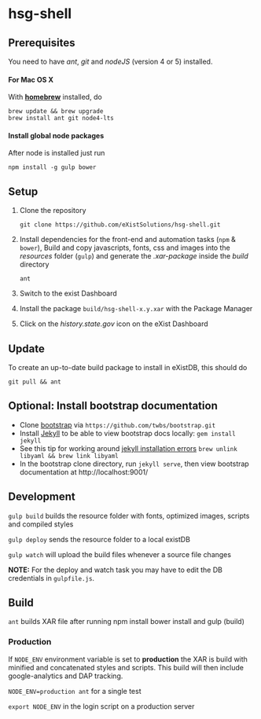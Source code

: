 # hsg-shell

## Prerequisites

You need to have *ant*, *git* and *nodeJS* (version 4 or 5) installed.

#### For Mac OS X

With **[homebrew](http://brew.sh#install)** installed, do

    brew update && brew upgrade
    brew install ant git node4-lts

#### Install global node packages

After node is installed just run

    npm install -g gulp bower

## Setup

1. Clone the repository

    `git clone https://github.com/eXistSolutions/hsg-shell.git`

1. Install dependencies for the front-end and automation tasks (`npm` & `bower`),
    Build and copy javascripts, fonts, css and images into the *resources* folder (`gulp`) and
    generate the *.xar-package* inside the *build* directory

    `ant`

1. Switch to the exist Dashboard

1. Install the package `build/hsg-shell-x.y.xar` with the Package Manager

1. Click on the *history.state.gov* icon on the eXist Dashboard

## Update

To create an up-to-date build package to install in eXistDB, this should do

    git pull && ant

## Optional: Install bootstrap documentation

- Clone [bootstrap](https://github.com/twbs/bootstrap) via `https://github.com/twbs/bootstrap.git`
- Install [Jekyll](http://jekyllrb.com/docs/installation/) to be able to view bootstrap docs locally: `gem install jekyll`
- See this tip for working around [jekyll installation errors](https://github.com/wayneeseguin/rvm/issues/2689#issuecomment-52753818) `brew unlink libyaml && brew link libyaml`
- In the bootstrap clone directory, run `jekyll serve`, then view bootstrap documentation at http://localhost:9001/

## Development

`gulp build` builds the resource folder with fonts, optimized images, scripts and compiled styles

`gulp deploy` sends the resource folder to a local existDB

`gulp watch` will upload the build files whenever a source file changes

**NOTE:** For the deploy and watch task you may have to edit the DB credentials in `gulpfile.js`.

## Build

`ant` builds XAR file after running npm install bower install and gulp (build)

### Production

If `NODE_ENV` environment variable is set to **production** the XAR is build with
minified and concatenated styles and scripts. This build will then include
google-analytics and DAP tracking.

`NODE_ENV=production ant` for a single test

`export NODE_ENV` in the login script on a production server
